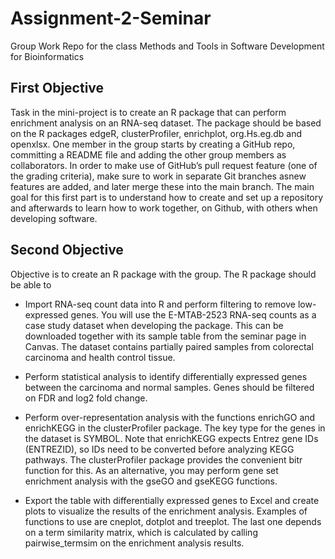 # Assignment-2-Seminar
Group Work Repo for the class Methods and Tools in Software Development for Bioinformatics

## First Objective 
Task in the mini-project is to create an R package that can perform enrichment analysis on an RNA-seq dataset. The package should be based on the R packages edgeR, clusterProfiler, enrichplot, org.Hs.eg.db and openxlsx.
One member in the group starts by creating a GitHub repo, committing a README file and adding the other group members as collaborators. In order to make use of GitHub’s pull request feature (one of the grading criteria), make sure to work in separate Git branches asnew features are added, and later merge these into the main branch. The main goal for this first part is to understand how to create and set up a repository and afterwards to learn how to work together, on Github, with others when developing software.

## Second Objective
Objective is to create an R package with the group. The R package should be able to
- Import RNA-seq count data into R and perform filtering to remove low-expressed genes. You will use the E-MTAB-2523 RNA-seq counts as a case study dataset when developing the package. This can be downloaded together with its sample table from the seminar page in Canvas. The dataset contains partially paired samples from colorectal carcinoma and health control tissue.


- Perform statistical analysis to identify differentially expressed genes between the carcinoma and normal samples. Genes should be filtered on FDR and log2 fold change.


- Perform over-representation analysis with the functions enrichGO and enrichKEGG in the clusterProfiler package. The key type for the genes in the dataset is SYMBOL. Note that enrichKEGG expects Entrez gene IDs (ENTREZID), so IDs need to be converted before analyzing KEGG pathways. The clusterProfiler package provides the convenient bitr function for this. As an alternative, you may perform gene set enrichment analysis with the gseGO and gseKEGG functions.


- Export the table with differentially expressed genes to Excel and create plots to visualize the results of the enrichment analysis. Examples of functions to use are cneplot, dotplot and treeplot. The last one depends on a term similarity matrix, which is calculated by calling pairwise_termsim on the enrichment analysis results.
